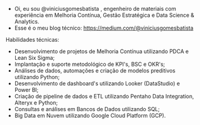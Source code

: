 - Oi, eu sou @viniciusgomesbatista , engenheiro de materiais com experiência em Melhoria Contínua, Gestão Estratégica e Data Science & Analytics.
- Esse é o meu blog técnico: https://medium.com/@viniciusgomesbatista

Habilidades técnicas: 
- Desenvolvimento de projetos de Melhoria Contínua utilizando PDCA e Lean Six Sigma;
- Implantação e suporte metodológico de KPI's, BSC e OKR's;
- Análises de dados, automações e criação de modelos preditivos utilizando Python;
- Desenvolvimento de dashboard's utilizando Looker (DataStudio) e Power BI;
- Criação de pipeline de dados e ETL utilizando Pentaho Data Integration, Alteryx e Python;
- Consultas e análises em Bancos de Dados utilizando SQL;
- Big Data em Nuvem utilizando Google Cloud Platform (GCP).



<!---
vinigo18/vinigo18 is a ✨ special ✨ repository because its `README.md` (this file) appears on your GitHub profile.
You can click the Preview link to take a look at your changes.
--->
